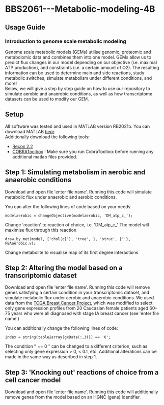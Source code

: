 # BBS2061---Metabolic-modeling-4B

## Usage Guide

### Introduction to genome scale metabolic modeling
Genome scale metabolic models (GEMs) utilise genomic, proteomic and metabolomic data and combines them into one model.
GEMs allow us to predict flux changes in our model depending on our objective (i.e. maximal ATP production), and constraints (i.e. a certain amount of O2).
The resulting information can be used to determine main and side reactions, study metabolic switches, simulate metabolism under different conditions, and more!\
Below, we will give a step by step guide on how to use our repository to simulate aerobic and anaerobic conditions, as well as how transcriptome datasets can be used to modify our GEM. 

## Setup

All software was tested and used in MATLAB version RB2021b. You can download MATLAB _[here](https://matlab.mathworks.com)._\
Additionally download the following tools:
+ [Recon 2.2](https://www.ebi.ac.uk/biomodels/MODEL1603150001)
+ [COBRAToolbox](https://opencobra.github.io/cobratoolbox/stable/installation.html)
! Make sure you run CobraToolbox before running any additional matlab files provided. 


## Step 1: Simulating metabolism in aerobic and anaerobic conditions

Download and open file 'enter file name'. Running this code will simulate metabolic flux under anaerobic and aerobic conditions.

You can alter the following lines of code based on your needs:
```
modelaerobic = changeObjective(modelaerobic, 'DM_atp_c_');
```
Change 'reaction' to reaction of choice, i.e. 'DM_atp_c_' The model will maximise flux through this reaction.
```
draw_by_met(model, {'chol[c]'}, 'true', 1, 'struc', {''}, FBAaerobic.v);
```
Change metabolite to visualise map of its first degree interactions

## Step 2: Altering the model based on a transcriptomic dataset

Download and open file 'enter file name'. Running this code will remove genes satisfying a certain condition in your transcriptomic dataset, and simulate metabolic flux under aerobic and anaerobic conditions.
We used data from the [TCGA Breast Cancer Project](https://www.cancerimagingarchive.net/collection/tcga-brca/), which was modified to select only gene expression profiles from 20 Caucasian female patients aged 60–75 years who were all diagnosed with stage IA breast cancer (see 'enter file name')

You can additionally change the following lines of code:
```
index = string(table2array(gxData(:,3))) == '0';
```
The condition " == 0 " can be changed to a different criterion, such as selecting only gene expression > 0,  < 0.1, etc. 
Additional alterations can be made in the same way as described in step 1.

## Step 3: 'Knocking out' reactions of choice from a cell cancer model

Download and open file 'enter file name'. Running this code will additionally remove genes from the model based on an HGNC (gene) identifier.



